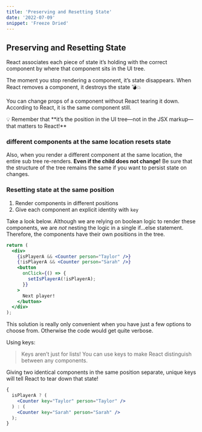 ```yaml
---
title: 'Preserving and Resetting State'
date: '2022-07-09'
snippet: 'Freeze Dried'
---
```


## Preserving and Resetting State

React associates each piece of state it’s holding with the correct component by where that component sits in the UI tree.

The moment you stop rendering a component, it’s state disappears. When React removes a component, it destroys the state 💣💥

You can change props of a component without React tearing it down. According to React, it is the same component still.

<aside>
💡 Remember that **it’s the position in the UI tree—not in the JSX markup—that matters to React!**

</aside>

### different components at the same location resets state

Also, when you render a different component at the same location, the entire sub tree re-renders. **Even if the child does not change!** Be sure that the structure of the tree remains the same if you want to persist state on changes.

### Resetting state at the same position

1. Render components in different positions
2. Give each component an explicit identity with `key`

Take a look below. Although we are relying on boolean logic to render these components, we are _not_ nesting the logic in a single if…else statement. Therefore, the components have their own positions in the tree.

```jsx
return (
  <div>
    {isPlayerA && <Counter person="Taylor" />}
    {!isPlayerA && <Counter person="Sarah" />}
    <button
      onClick={() => {
        setIsPlayerA(!isPlayerA);
      }}
    >
      Next player!
    </button>
  </div>
);
```

This solution is really only convenient when you have just a few options to choose from. Otherwise the code would get quite verbose.

Using keys:

> Keys aren’t just for lists! You can use keys to make React distinguish between any components.

Giving two identical components in the same position separate, unique keys will tell React to tear down that state!

```jsx
{
  isPlayerA ? (
    <Counter key="Taylor" person="Taylor" />
  ) : (
    <Counter key="Sarah" person="Sarah" />
  );
}
```
